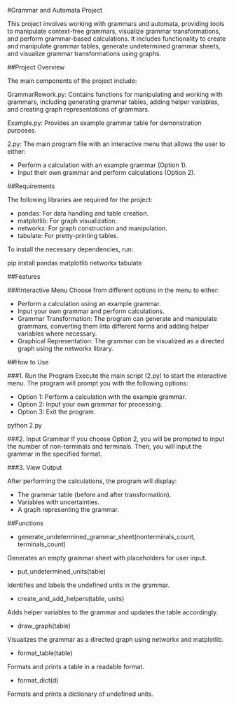 #Grammar and Automata Project

This project involves working with grammars and automata, providing tools to manipulate context-free grammars, visualize grammar transformations, and perform grammar-based calculations. It includes functionality to create and manipulate grammar tables, generate undetermined grammar sheets, and visualize grammar transformations using graphs.

##Project Overview

The main components of the project include:

GrammarRework.py: Contains functions for manipulating and working with grammars, including generating grammar tables, adding helper variables, and creating graph representations of grammars.

Example.py: Provides an example grammar table for demonstration purposes.

2.py: The main program file with an interactive menu that allows the user to either:
- Perform a calculation with an example grammar (Option 1).
- Input their own grammar and perform calculations (Option 2).

##Requirements

The following libraries are required for the project:

- pandas: For data handling and table creation.
- matplotlib: For graph visualization.
- networkx: For graph construction and manipulation.
- tabulate: For pretty-printing tables.

To install the necessary dependencies, run:

pip install pandas matplotlib networkx tabulate

##Features

###Interactive Menu
Choose from different options in the menu to either:
- Perform a calculation using an example grammar.
- Input your own grammar and perform calculations.
- Grammar Transformation: The program can generate and manipulate grammars, converting them into different forms and adding helper variables where necessary.
- Graphical Representation: The grammar can be visualized as a directed graph using the networkx library.

##How to Use

###1. Run the Program
Execute the main script (2.py) to start the interactive menu. The program will prompt you with the following options:

- Option 1: Perform a calculation with the example grammar.
- Option 2: Input your own grammar for processing.
- Option 3: Exit the program.

python 2.py

###2. Input Grammar
If you choose Option 2, you will be prompted to input the number of non-terminals and terminals. Then, you will input the grammar in the specified format.

###3. View Output

After performing the calculations, the program will display:

- The grammar table (before and after transformation).
- Variables with uncertainties.
- A graph representing the grammar.

##Functions
- generate_undetermined_grammar_sheet(nonterminals_count, terminals_count)

Generates an empty grammar sheet with placeholders for user input.

- put_undetermined_units(table)

Identifies and labels the undefined units in the grammar.

- create_and_add_helpers(table, units)

Adds helper variables to the grammar and updates the table accordingly.

- draw_graph(table)

Visualizes the grammar as a directed graph using networkx and matplotlib.

- format_table(table)

Formats and prints a table in a readable format.

- format_dict(d)

Formats and prints a dictionary of undefined units.
